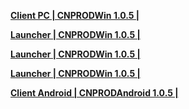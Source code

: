 **[Client PC | CNPRODWin 1.0.5 |  ](https://autopatchcn.bhsr.com/client/cn/20230413215209_VC9JD8S2WrcciZFu/StarRail_1.0.5.zip)**

**[Launcher | CNPRODWin 1.0.5 |  ](https://autopatchcn.bhsr.com/client/cn/20230413215042_aplSx1uQpkRmXBCk/StarRail_setup_ad_bdpz_20230422200015.exe)**

**[Launcher | CNPRODWin 1.0.5 |  ](https://autopatchcn.bhsr.com/client/cn/20230413215042_aplSx1uQpkRmXBCk/StarRail_setup_mys_20230422200015.exe)**

**[Launcher | CNPRODWin 1.0.5 |  ](https://autopatchcn.bhsr.com/client/cn/20230413215042_aplSx1uQpkRmXBCk/StarRail_setup_gw_20230422200015.exe)**

**[Client Android | CNPRODAndroid 1.0.5 |  ](https://autopatchcn.bhsr.com/client/cn/20230413215209_VC9JD8S2WrcciZFu/StarRail_1.0.5_gw.apk)**
